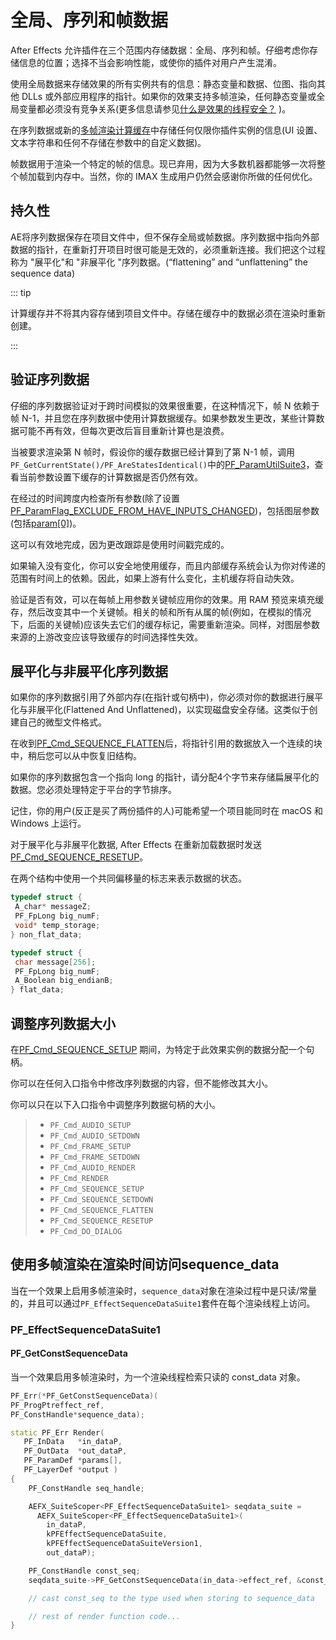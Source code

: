 # 全局、序列和帧数据

After Effects 允许插件在三个范围内存储数据：全局、序列和帧。仔细考虑你存储信息的位置；选择不当会影响性能，或使你的插件对用户产生混淆。

使用全局数据来存储效果的所有实例共有的信息：静态变量和数据、位图、指向其他 DLLs 或外部应用程序的指针。如果你的效果支持多帧渲染，任何静态变量或全局变量都必须没有竞争关系(更多信息请参见[什么是效果的线程安全？](multi-frame-rendering-in-ae.html) )。

在序列数据或新的[多帧渲染计算缓存](multi-frame-rendering-in-ae.html)中存储任何仅限你插件实例的信息(UI 设置、文本字符串和任何不存储在参数中的自定义数据)。

帧数据用于渲染一个特定的帧的信息。现已弃用，因为大多数机器都能够一次将整个帧加载到内存中。当然，你的 IMAX 生成用户仍然会感谢你所做的任何优化。

## 持久性

AE将序列数据保存在项目文件中，但不保存全局或帧数据。序列数据中指向外部数据的指针，在重新打开项目时很可能是无效的，必须重新连接。我们把这个过程称为 "展平化"和 "非展平化 "序列数据。(“flattening” and “unflattening” the sequence data)

::: tip

计算缓存并不将其内容存储到项目文件中。存储在缓存中的数据必须在渲染时重新创建。

:::

## 验证序列数据

仔细的序列数据验证对于跨时间模拟的效果很重要，在这种情况下，帧 N 依赖于帧 N-1，并且您在序列数据中使用计算数据缓存。如果参数发生更改，某些计算数据可能不再有效，但每次更改后盲目重新计算也是浪费。

当被要求渲染第 N 帧时，假设你的缓存数据已经计算到了第 N-1 帧，调用`PF_GetCurrentState()/PF_AreStatesIdentical()`中的[PF_ParamUtilSuite3](Parameter-Supervision.html)，查看当前参数设置下缓存的计算数据是否仍然有效。

在经过的时间跨度内检查所有参数(除了设置[PF_ParamFlag_EXCLUDE_FROM_HAVE_INPUTS_CHANGED](../effect-basics/PF_ParamDef.html))，包括图层参数(包括[param[0]](../effect-basics/PF_ParamDef.html))。

这可以有效地完成，因为更改跟踪是使用时间戳完成的。

如果输入没有变化，你可以安全地使用缓存，而且内部缓存系统会认为你对传递的范围有时间上的依赖。因此，如果上游有什么变化，主机缓存将自动失效。

验证是否有效，可以在每帧上用参数关键帧应用你的效果。用 RAM 预览来填充缓存，然后改变其中一个关键帧。相关的帧和所有从属的帧(例如，在模拟的情况下，后面的关键帧)应该失去它们的缓存标记，需要重新渲染。同样，对图层参数来源的上游改变应该导致缓存的时间选择性失效。

## 展平化与非展平化序列数据

如果你的序列数据引用了外部内存(在指针或句柄中)，你必须对你的数据进行展平化与非展平化(Flattened And Unflattened)，以实现磁盘安全存储。这类似于创建自己的微型文件格式。

在收到[PF_Cmd_SEQUENCE_FLATTEN](../effect-basics/command-selectors.html)后，将指针引用的数据放入一个连续的块中，稍后您可以从中恢复旧结构。

如果你的序列数据包含一个指向 long 的指针，请分配4个字节来存储扁展平化的数据。您必须处理特定于平台的字节排序。

记住，你的用户(反正是买了两份插件的人)可能希望一个项目能同时在 macOS 和 Windows 上运行。

对于展平化与非展平化数据, After Effects 在重新加载数据时发送[PF_Cmd_SEQUENCE_RESETUP](../effect-basics/command-selectors.html)。

在两个结构中使用一个共同偏移量的标志来表示数据的状态。

```cpp
typedef struct {
 A_char* messageZ;
 PF_FpLong big_numF;
 void* temp_storage;
} non_flat_data;

typedef struct {
 char message[256];
 PF_FpLong big_numF;
 A_Boolean big_endianB;
} flat_data;

```

## 调整序列数据大小

在[PF_Cmd_SEQUENCE_SETUP](../effect-basics/command-selectors.html) 期间，为特定于此效果实例的数据分配一个句柄。

你可以在任何入口指令中修改序列数据的内容，但不能修改其大小。

你可以只在以下入口指令中调整序列数据句柄的大小。

> - `PF_Cmd_AUDIO_SETUP`
> - `PF_Cmd_AUDIO_SETDOWN`
> - `PF_Cmd_FRAME_SETUP`
> - `PF_Cmd_FRAME_SETDOWN`
> - `PF_Cmd_AUDIO_RENDER`
> - `PF_Cmd_RENDER`
> - `PF_Cmd_SEQUENCE_SETUP`
> - `PF_Cmd_SEQUENCE_SETDOWN`
> - `PF_Cmd_SEQUENCE_FLATTEN`
> - `PF_Cmd_SEQUENCE_RESETUP`
> - `PF_Cmd_DO_DIALOG`

## 使用多帧渲染在渲染时间访问sequence_data

当在一个效果上启用多帧渲染时，`sequence_data`对象在渲染过程中是只读/常量的，并且可以通过`PF_EffectSequenceDataSuite1`套件在每个渲染线程上访问。

### PF_EffectSequenceDataSuite1

#### PF_GetConstSequenceData

当一个效果启用多帧渲染时，为一个渲染线程检索只读的 const_data 对象。

```cpp
PF_Err(*PF_GetConstSequenceData)(
PF_ProgPtreffect_ref,
PF_ConstHandle*sequence_data);
```

```cpp
static PF_Err Render(
   PF_InData   *in_dataP,
   PF_OutData  *out_dataP,
   PF_ParamDef *params[],
   PF_LayerDef *output )
{
    PF_ConstHandle seq_handle;

    AEFX_SuiteScoper<PF_EffectSequenceDataSuite1> seqdata_suite =
      AEFX_SuiteScoper<PF_EffectSequenceDataSuite1>(
        in_dataP,
        kPFEffectSequenceDataSuite,
        kPFEffectSequenceDataSuiteVersion1,
        out_dataP);

    PF_ConstHandle const_seq;
    seqdata_suite->PF_GetConstSequenceData(in_data->effect_ref, &const_seq);

    // cast const_seq to the type used when storing to sequence_data

    // rest of render function code...
}
```
